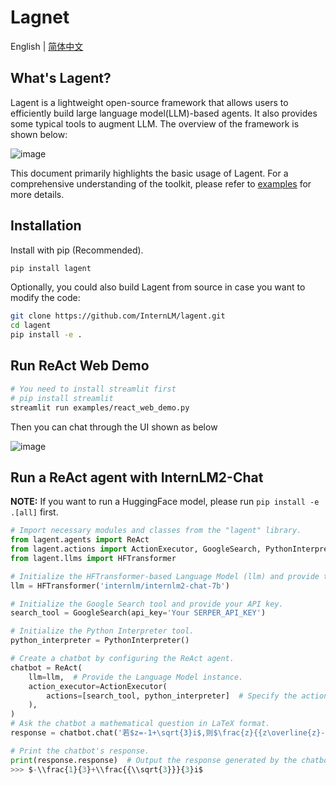 # Lagnet

English | [简体中文](lagent_zh-CN.md)

## What's Lagent?

Lagent is a lightweight open-source framework that allows users to efficiently build large language model(LLM)-based agents. It also provides some typical tools to augment LLM. The overview of the framework is shown below:

![image](https://github.com/InternLM/lagent/assets/24351120/cefc4145-2ad8-4f80-b88b-97c05d1b9d3e)

This document primarily highlights the basic usage of Lagent. For a comprehensive understanding of the toolkit, please refer to [examples](https://github.com/InternLM/lagent/tree/main/examples) for more details.

## Installation

Install with pip (Recommended).

```bash
pip install lagent
```

Optionally, you could also build Lagent from source in case you want to modify the code:

```bash
git clone https://github.com/InternLM/lagent.git
cd lagent
pip install -e .
```

## Run ReAct Web Demo

```bash
# You need to install streamlit first
# pip install streamlit
streamlit run examples/react_web_demo.py
```

Then you can chat through the UI shown as below

![image](https://github.com/InternLM/lagent/assets/24622904/3aebb8b4-07d1-42a2-9da3-46080c556f68)

## Run a ReAct agent with InternLM2-Chat

**NOTE:** If you want to run a HuggingFace model, please run `pip install -e .[all]` first.

```python
# Import necessary modules and classes from the "lagent" library.
from lagent.agents import ReAct
from lagent.actions import ActionExecutor, GoogleSearch, PythonInterpreter
from lagent.llms import HFTransformer

# Initialize the HFTransformer-based Language Model (llm) and provide the model name.
llm = HFTransformer('internlm/internlm2-chat-7b')

# Initialize the Google Search tool and provide your API key.
search_tool = GoogleSearch(api_key='Your SERPER_API_KEY')

# Initialize the Python Interpreter tool.
python_interpreter = PythonInterpreter()

# Create a chatbot by configuring the ReAct agent.
chatbot = ReAct(
    llm=llm,  # Provide the Language Model instance.
    action_executor=ActionExecutor(
        actions=[search_tool, python_interpreter]  # Specify the actions the chatbot can perform.
    ),
)
# Ask the chatbot a mathematical question in LaTeX format.
response = chatbot.chat('若$z=-1+\sqrt{3}i$,则$\frac{z}{{z\overline{z}-1}}=\left(\ \ \right)$')

# Print the chatbot's response.
print(response.response)  # Output the response generated by the chatbot.
>>> $-\\frac{1}{3}+\\frac{{\\sqrt{3}}}{3}i$
```
